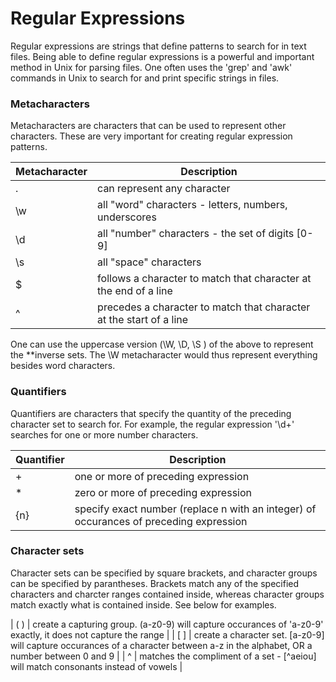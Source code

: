 # Regular Expressions

Regular expressions are strings that define patterns to search for in text files. Being able to define regular expressions is a powerful and important method in Unix for parsing files. One often uses the 'grep' and 'awk' commands in Unix to search for and print specific strings in files.

### Metacharacters

Metacharacters are characters that can be used to represent other characters. These are very important for creating regular expression patterns.

| Metacharacter | Description                                                         |
| ------------- | ------------------------------------------------------------------- |
| .             | can represent any character                                         |
| \w            | all "word" characters - letters, numbers, underscores               |
| \d            | all "number" characters - the set of digits [0-9]                   |
| \s            | all "space" characters                                              |
| $             | follows a character to match that character at the end of a line    |
| ^             | precedes a character to match that character at the start of a line |

One can use the uppercase version (\W, \D, \S ) of the above to represent the \*\*inverse sets. The \W metacharacter would thus represent everything besides word characters.

### Quantifiers

Quantifiers are characters that specify the quantity of the preceding character set to search for. For example, the regular expression '\d+' searches for one or more number characters.

| Quantifier | Description                                                                            |
| ---------- | -------------------------------------------------------------------------------------- |
| +          | one or more of preceding expression                                                    |
| \*         | zero or more of preceding expression                                                   |
| {n}        | specify exact number (replace n with an integer) of occurances of preceding expression |

### Character sets

Character sets can be specified by square brackets, and character groups can be specified by parantheses. Brackets match any of the specified characters and charcter ranges contained inside, whereas character groups match exactly what is contained inside. See below for examples.

| ( ) | create a capturing group. (a-z0-9) will capture occurances of 'a-z0-9' exactly, it does not capture the range |
| [ ] | create a character set. [a-z0-9] will capture occurances of a character between a-z in the alphabet, OR a number between 0 and 9 |
| ^ | matches the compliment of a set - [^aeiou] will match consonants instead of vowels |
